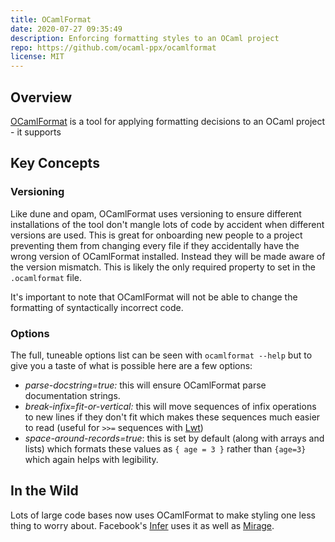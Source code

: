 ```yaml
---
title: OCamlFormat
date: 2020-07-27 09:35:49
description: Enforcing formatting styles to an OCaml project
repo: https://github.com/ocaml-ppx/ocamlformat
license: MIT
---
```


## Overview

[OCamlFormat](https://github.com/ocaml-ppx/ocamlformat) is a tool for applying formatting decisions to an OCaml project - it supports 

## Key Concepts

### Versioning

Like dune and opam, OCamlFormat uses versioning to ensure different installations of the tool don't mangle lots of code by accident when different versions are used. This is great for onboarding new people to a project preventing them from changing every file if they accidentally have the wrong version of OCamlFormat installed. Instead they will be made aware of the version mismatch. This is likely the only required property to set in the `.ocamlformat` file. 

It's important to note that OCamlFormat will not be able to change the formatting of syntactically incorrect code.

### Options

The full, tuneable options list can be seen with `ocamlformat --help` but to give you a taste of what is possible here are a few options: 

- *parse-docstring=true:*  this will ensure OCamlFormat parse documentation strings.
- *break-infix=fit-or-vertical:* this will move sequences of infix operations to new lines if they don't fit which makes these sequences much easier to read (useful for `>>=` sequences with [Lwt](http://ocsigen.org/lwt/5.2.0/manual/manual))
- *space-around-records=true*: this is set by default (along with arrays and lists) which formats these values as `{ age = 3 }` rather than `{age=3}` which again helps with legibility.

## In the Wild

Lots of large code bases now uses OCamlFormat to make styling one less thing to worry about. Facebook's [Infer](https://github.com/facebook/infer/blob/master/infer/src/.ocamlformat) uses it as well as [Mirage](https://github.com/mirage/mirage/blob/master/.ocamlformat).
